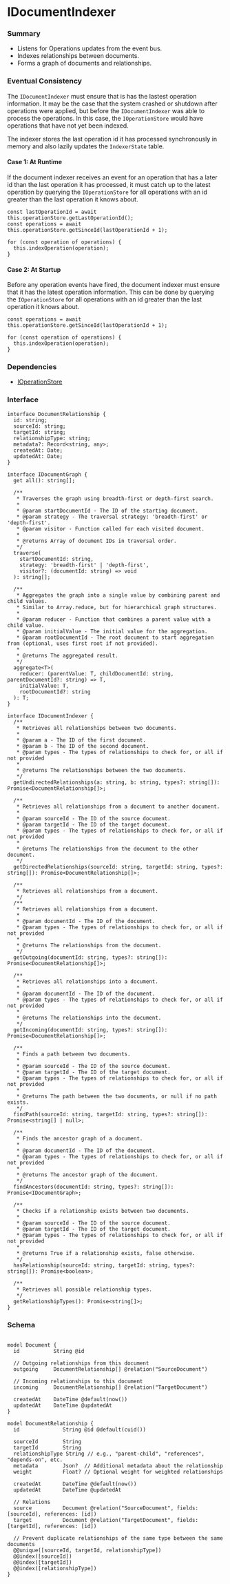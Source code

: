 # IDocumentIndexer

### Summary

- Listens for Operations updates from the event bus.
- Indexes relationships between documents.
- Forms a graph of documents and relationships.

### Eventual Consistency

The `IDocumentIndexer` must ensure that is has the lastest operation information. It may be the case that the system crashed or shutdown after operations were applied, but before the `IDocumentIndexer` was able to process the operations. In this case, the `IOperationStore` would have operations that have not yet been indexed.

The indexer stores the last operation id it has processed synchronously in memory and also lazily updates the `IndexerState` table.

#### Case 1: At Runtime

If the document indexer receives an event for an operation that has a later id than the last operation it has processed, it must catch up to the latest operation by querying the `IOperationStore` for all operations with an id greater than the last operation it knows about.

```tsx
const lastOperationId = await this.operationStore.getLastOperationId();
const operations = await this.operationStore.getSinceId(lastOperationId + 1);

for (const operation of operations) {
  this.indexOperation(operation);
}
```

#### Case 2: At Startup

Before any operation events have fired, the document indexer must ensure that it has the latest operation information. This can be done by querying the `IOperationStore` for all operations with an id greater than the last operation it knows about.

```tsx
const operations = await this.operationStore.getSinceId(lastOperationId + 1);

for (const operation of operations) {
  this.indexOperation(operation);
}
```

### Dependencies

- [IOperationStore](../Reactor/Interfaces/IOperationStore.md)

### Interface

```tsx
interface DocumentRelationship {
  id: string;
  sourceId: string;
  targetId: string;
  relationshipType: string;
  metadata?: Record<string, any>;
  createdAt: Date;
  updatedAt: Date;
}

interface IDocumentGraph {
  get all(): string[];

  /**
   * Traverses the graph using breadth-first or depth-first search.
   * 
   * @param startDocumentId - The ID of the starting document.
   * @param strategy - The traversal strategy: 'breadth-first' or 'depth-first'.
   * @param visitor - Function called for each visited document.
   * 
   * @returns Array of document IDs in traversal order.
   */
  traverse(
    startDocumentId: string, 
    strategy: 'breadth-first' | 'depth-first',
    visitor?: (documentId: string) => void
  ): string[];

  /**
   * Aggregates the graph into a single value by combining parent and child values.
   * Similar to Array.reduce, but for hierarchical graph structures.
   * 
   * @param reducer - Function that combines a parent value with a child value.
   * @param initialValue - The initial value for the aggregation.
   * @param rootDocumentId - The root document to start aggregation from (optional, uses first root if not provided).
   * 
   * @returns The aggregated result.
   */
  aggregate<T>(
    reducer: (parentValue: T, childDocumentId: string, parentDocumentId?: string) => T,
    initialValue: T,
    rootDocumentId?: string
  ): T;
}

interface IDocumentIndexer {
  /**
   * Retrieves all relationships between two documents.
   * 
   * @param a - The ID of the first document.
   * @param b - The ID of the second document.
   * @param types - The types of relationships to check for, or all if not provided
   * 
   * @returns The relationships between the two documents.
   */
  getUndirectedRelationships(a: string, b: string, types?: string[]): Promise<DocumentRelationship[]>;

  /**
   * Retrieves all relationships from a document to another document.
   * 
   * @param sourceId - The ID of the source document.
   * @param targetId - The ID of the target document.
   * @param types - The types of relationships to check for, or all if not provided
   * 
   * @returns The relationships from the document to the other document.
   */
  getDirectedRelationships(sourceId: string, targetId: string, types?: string[]): Promise<DocumentRelationship[]>;

  /**
   * Retrieves all relationships from a document.
   */
  /**
   * Retrieves all relationships from a document.
   * 
   * @param documentId - The ID of the document.
   * @param types - The types of relationships to check for, or all if not provided
   * 
   * @returns The relationships from the document.
   */
  getOutgoing(documentId: string, types?: string[]): Promise<DocumentRelationship[]>;

  /**
   * Retrieves all relationships into a document.
   * 
   * @param documentId - The ID of the document.
   * @param types - The types of relationships to check for, or all if not provided
   * 
   * @returns The relationships into the document.
   */
  getIncoming(documentId: string, types?: string[]): Promise<DocumentRelationship[]>;
  
  /**
   * Finds a path between two documents.
   * 
   * @param sourceId - The ID of the source document.
   * @param targetId - The ID of the target document.
   * @param types - The types of relationships to check for, or all if not provided
   * 
   * @returns The path between the two documents, or null if no path exists.
   */
  findPath(sourceId: string, targetId: string, types?: string[]): Promise<string[] | null>;

  /**
   * Finds the ancestor graph of a document.
   * 
   * @param documentId - The ID of the document.
   * @param types - The types of relationships to check for, or all if not provided
   * 
   * @returns The ancestor graph of the document.
   */
  findAncestors(documentId: string, types?: string[]): Promise<IDocumentGraph>;

  /**
   * Checks if a relationship exists between two documents.
   * 
   * @param sourceId - The ID of the source document.
   * @param targetId - The ID of the target document.
   * @param types - The types of relationships to check for, or all if not provided
   * 
   * @returns True if a relationship exists, false otherwise.
   */
  hasRelationship(sourceId: string, targetId: string, types?: string[]): Promise<boolean>;

  /**
   * Retrieves all possible relationship types.
   */
  getRelationshipTypes(): Promise<string[]>;
}
```

### Schema

```prisma

model Document {
  id           String @id

  // Outgoing relationships from this document
  outgoing     DocumentRelationship[] @relation("SourceDocument")

  // Incoming relationships to this document  
  incoming     DocumentRelationship[] @relation("TargetDocument")
  
  createdAt    DateTime @default(now())
  updatedAt    DateTime @updatedAt
}

model DocumentRelationship {
  id              String @id @default(cuid())
  
  sourceId        String
  targetId        String
  relationshipType String // e.g., "parent-child", "references", "depends-on", etc.
  metadata        Json?  // Additional metadata about the relationship
  weight          Float? // Optional weight for weighted relationships

  createdAt       DateTime @default(now())
  updatedAt       DateTime @updatedAt
  
  // Relations
  source          Document @relation("SourceDocument", fields: [sourceId], references: [id])
  target          Document @relation("TargetDocument", fields: [targetId], references: [id])
  
  // Prevent duplicate relationships of the same type between the same documents
  @@unique([sourceId, targetId, relationshipType])
  @@index([sourceId])
  @@index([targetId])
  @@index([relationshipType])
}
```
